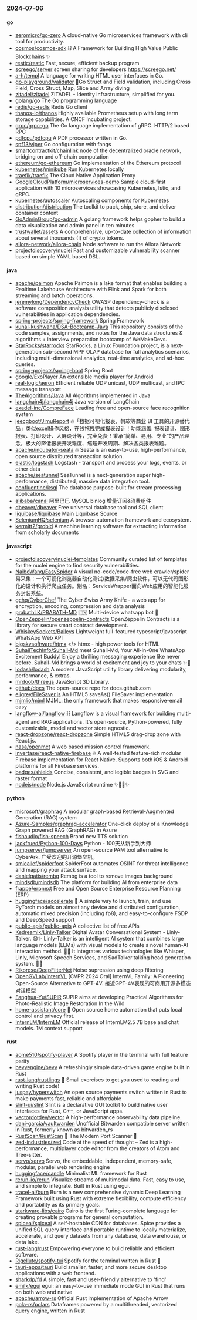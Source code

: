 ### 2024-07-06

#### go
* [zeromicro/go-zero](https://github.com/zeromicro/go-zero) A cloud-native Go microservices framework with cli tool for productivity.
* [cosmos/cosmos-sdk](https://github.com/cosmos/cosmos-sdk) ⛓️ A Framework for Building High Value Public Blockchains ✨
* [restic/restic](https://github.com/restic/restic) Fast, secure, efficient backup program
* [screego/server](https://github.com/screego/server) screen sharing for developers https://screego.net/
* [a-h/templ](https://github.com/a-h/templ) A language for writing HTML user interfaces in Go.
* [go-playground/validator](https://github.com/go-playground/validator) 💯Go Struct and Field validation, including Cross Field, Cross Struct, Map, Slice and Array diving
* [zitadel/zitadel](https://github.com/zitadel/zitadel) ZITADEL - Identity infrastructure, simplified for you.
* [golang/go](https://github.com/golang/go) The Go programming language
* [redis/go-redis](https://github.com/redis/go-redis) Redis Go client
* [thanos-io/thanos](https://github.com/thanos-io/thanos) Highly available Prometheus setup with long term storage capabilities. A CNCF Incubating project.
* [grpc/grpc-go](https://github.com/grpc/grpc-go) The Go language implementation of gRPC. HTTP/2 based RPC
* [pdfcpu/pdfcpu](https://github.com/pdfcpu/pdfcpu) A PDF processor written in Go.
* [spf13/viper](https://github.com/spf13/viper) Go configuration with fangs
* [smartcontractkit/chainlink](https://github.com/smartcontractkit/chainlink) node of the decentralized oracle network, bridging on and off-chain computation
* [ethereum/go-ethereum](https://github.com/ethereum/go-ethereum) Go implementation of the Ethereum protocol
* [kubernetes/minikube](https://github.com/kubernetes/minikube) Run Kubernetes locally
* [traefik/traefik](https://github.com/traefik/traefik) The Cloud Native Application Proxy
* [GoogleCloudPlatform/microservices-demo](https://github.com/GoogleCloudPlatform/microservices-demo) Sample cloud-first application with 10 microservices showcasing Kubernetes, Istio, and gRPC.
* [kubernetes/autoscaler](https://github.com/kubernetes/autoscaler) Autoscaling components for Kubernetes
* [distribution/distribution](https://github.com/distribution/distribution) The toolkit to pack, ship, store, and deliver container content
* [GoAdminGroup/go-admin](https://github.com/GoAdminGroup/go-admin) A golang framework helps gopher to build a data visualization and admin panel in ten minutes
* [trustwallet/assets](https://github.com/trustwallet/assets) A comprehensive, up-to-date collection of information about several thousands (!) of crypto tokens.
* [allora-network/allora-chain](https://github.com/allora-network/allora-chain) Node software to run the Allora Network
* [projectdiscovery/nuclei](https://github.com/projectdiscovery/nuclei) Fast and customizable vulnerability scanner based on simple YAML based DSL.

#### java
* [apache/paimon](https://github.com/apache/paimon) Apache Paimon is a lake format that enables building a Realtime Lakehouse Architecture with Flink and Spark for both streaming and batch operations.
* [jeremylong/DependencyCheck](https://github.com/jeremylong/DependencyCheck) OWASP dependency-check is a software composition analysis utility that detects publicly disclosed vulnerabilities in application dependencies.
* [spring-projects/spring-framework](https://github.com/spring-projects/spring-framework) Spring Framework
* [kunal-kushwaha/DSA-Bootcamp-Java](https://github.com/kunal-kushwaha/DSA-Bootcamp-Java) This repository consists of the code samples, assignments, and notes for the Java data structures & algorithms + interview preparation bootcamp of WeMakeDevs.
* [StarRocks/starrocks](https://github.com/StarRocks/starrocks) StarRocks, a Linux Foundation project, is a next-generation sub-second MPP OLAP database for full analytics scenarios, including multi-dimensional analytics, real-time analytics, and ad-hoc queries.
* [spring-projects/spring-boot](https://github.com/spring-projects/spring-boot) Spring Boot
* [google/ExoPlayer](https://github.com/google/ExoPlayer) An extensible media player for Android
* [real-logic/aeron](https://github.com/real-logic/aeron) Efficient reliable UDP unicast, UDP multicast, and IPC message transport
* [TheAlgorithms/Java](https://github.com/TheAlgorithms/Java) All Algorithms implemented in Java
* [langchain4j/langchain4j](https://github.com/langchain4j/langchain4j) Java version of LangChain
* [exadel-inc/CompreFace](https://github.com/exadel-inc/CompreFace) Leading free and open-source face recognition system
* [jeecgboot/JimuReport](https://github.com/jeecgboot/JimuReport) 🔥「数据可视化报表，帆软等商业 BI 工具的开源替代品」类似excel操作风格，在线拖拽完成报表设计！功能涵盖: 报表设计、图形报表、打印设计、大屏设计等，完全免费！秉承“简单、易用、专业”的产品理念，极大的降低报表开发难度、缩短开发周期、解决各类报表难题。
* [apache/incubator-seata](https://github.com/apache/incubator-seata) 🔥 Seata is an easy-to-use, high-performance, open source distributed transaction solution.
* [elastic/logstash](https://github.com/elastic/logstash) Logstash - transport and process your logs, events, or other data
* [apache/seatunnel](https://github.com/apache/seatunnel) SeaTunnel is a next-generation super high-performance, distributed, massive data integration tool.
* [confluentinc/ksql](https://github.com/confluentinc/ksql) The database purpose-built for stream processing applications.
* [alibaba/canal](https://github.com/alibaba/canal) 阿里巴巴 MySQL binlog 增量订阅&消费组件
* [dbeaver/dbeaver](https://github.com/dbeaver/dbeaver) Free universal database tool and SQL client
* [liquibase/liquibase](https://github.com/liquibase/liquibase) Main Liquibase Source
* [SeleniumHQ/selenium](https://github.com/SeleniumHQ/selenium) A browser automation framework and ecosystem.
* [kermitt2/grobid](https://github.com/kermitt2/grobid) A machine learning software for extracting information from scholarly documents

#### javascript
* [projectdiscovery/nuclei-templates](https://github.com/projectdiscovery/nuclei-templates) Community curated list of templates for the nuclei engine to find security vulnerabilities.
* [NaiboWang/EasySpider](https://github.com/NaiboWang/EasySpider) A visual no-code/code-free web crawler/spider易采集：一个可视化浏览器自动化测试/数据采集/爬虫软件，可以无代码图形化的设计和执行爬虫任务。别名：ServiceWrapper面向Web应用的智能化服务封装系统。
* [gchq/CyberChef](https://github.com/gchq/CyberChef) The Cyber Swiss Army Knife - a web app for encryption, encoding, compression and data analysis
* [prabathLK/PRABATH-MD](https://github.com/prabathLK/PRABATH-MD) 🇱🇰 Multi-device whatsapp bot 🎉
* [OpenZeppelin/openzeppelin-contracts](https://github.com/OpenZeppelin/openzeppelin-contracts) OpenZeppelin Contracts is a library for secure smart contract development.
* [WhiskeySockets/Baileys](https://github.com/WhiskeySockets/Baileys) Lightweight full-featured typescript/javascript WhatsApp Web API
* [bigskysoftware/htmx](https://github.com/bigskysoftware/htmx) </> htmx - high power tools for HTML
* [SuhailTechInfo/Suhail-Md](https://github.com/SuhailTechInfo/Suhail-Md) meet Suhail-Md, Your All-in-One WhatsApp Excitement Buddy! Enjoy a thrilling messaging experience like never before. Suhail-Md brings a world of excitement and joy to your chats ✨🤖
* [lodash/lodash](https://github.com/lodash/lodash) A modern JavaScript utility library delivering modularity, performance, & extras.
* [mrdoob/three.js](https://github.com/mrdoob/three.js) JavaScript 3D Library.
* [github/docs](https://github.com/github/docs) The open-source repo for docs.github.com
* [eligrey/FileSaver.js](https://github.com/eligrey/FileSaver.js) An HTML5 saveAs() FileSaver implementation
* [mjmlio/mjml](https://github.com/mjmlio/mjml) MJML: the only framework that makes responsive-email easy
* [langflow-ai/langflow](https://github.com/langflow-ai/langflow) ⛓️ Langflow is a visual framework for building multi-agent and RAG applications. It's open-source, Python-powered, fully customizable, model and vector store agnostic.
* [react-dropzone/react-dropzone](https://github.com/react-dropzone/react-dropzone) Simple HTML5 drag-drop zone with React.js.
* [nasa/openmct](https://github.com/nasa/openmct) A web based mission control framework.
* [invertase/react-native-firebase](https://github.com/invertase/react-native-firebase) 🔥 A well-tested feature-rich modular Firebase implementation for React Native. Supports both iOS & Android platforms for all Firebase services.
* [badges/shields](https://github.com/badges/shields) Concise, consistent, and legible badges in SVG and raster format
* [nodejs/node](https://github.com/nodejs/node) Node.js JavaScript runtime ✨🐢🚀✨

#### python
* [microsoft/graphrag](https://github.com/microsoft/graphrag) A modular graph-based Retrieval-Augmented Generation (RAG) system
* [Azure-Samples/graphrag-accelerator](https://github.com/Azure-Samples/graphrag-accelerator) One-click deploy of a Knowledge Graph powered RAG (GraphRAG) in Azure
* [fishaudio/fish-speech](https://github.com/fishaudio/fish-speech) Brand new TTS solution
* [jackfrued/Python-100-Days](https://github.com/jackfrued/Python-100-Days) Python - 100天从新手到大师
* [jumpserver/jumpserver](https://github.com/jumpserver/jumpserver) An open-source PAM tool alternative to CyberArk. 广受欢迎的开源堡垒机。
* [smicallef/spiderfoot](https://github.com/smicallef/spiderfoot) SpiderFoot automates OSINT for threat intelligence and mapping your attack surface.
* [danielgatis/rembg](https://github.com/danielgatis/rembg) Rembg is a tool to remove images background
* [mindsdb/mindsdb](https://github.com/mindsdb/mindsdb) The platform for building AI from enterprise data
* [frappe/erpnext](https://github.com/frappe/erpnext) Free and Open Source Enterprise Resource Planning (ERP)
* [huggingface/accelerate](https://github.com/huggingface/accelerate) 🚀 A simple way to launch, train, and use PyTorch models on almost any device and distributed configuration, automatic mixed precision (including fp8), and easy-to-configure FSDP and DeepSpeed support
* [public-apis/public-apis](https://github.com/public-apis/public-apis) A collective list of free APIs
* [Kedreamix/Linly-Talker](https://github.com/Kedreamix/Linly-Talker) Digital Avatar Conversational System - Linly-Talker. 😄✨ Linly-Talker is an intelligent AI system that combines large language models (LLMs) with visual models to create a novel human-AI interaction method. 🤝🤖 It integrates various technologies like Whisper, Linly, Microsoft Speech Services, and SadTalker talking head generation system. 🌟🔬
* [Rikorose/DeepFilterNet](https://github.com/Rikorose/DeepFilterNet) Noise supression using deep filtering
* [OpenGVLab/InternVL](https://github.com/OpenGVLab/InternVL) [CVPR 2024 Oral] InternVL Family: A Pioneering Open-Source Alternative to GPT-4V. 接近GPT-4V表现的可商用开源多模态对话模型
* [Fanghua-Yu/SUPIR](https://github.com/Fanghua-Yu/SUPIR) SUPIR aims at developing Practical Algorithms for Photo-Realistic Image Restoration In the Wild
* [home-assistant/core](https://github.com/home-assistant/core) 🏡 Open source home automation that puts local control and privacy first.
* [InternLM/InternLM](https://github.com/InternLM/InternLM) Official release of InternLM2.5 7B base and chat models. 1M context support

#### rust
* [aome510/spotify-player](https://github.com/aome510/spotify-player) A Spotify player in the terminal with full feature parity
* [bevyengine/bevy](https://github.com/bevyengine/bevy) A refreshingly simple data-driven game engine built in Rust
* [rust-lang/rustlings](https://github.com/rust-lang/rustlings) 🦀 Small exercises to get you used to reading and writing Rust code!
* [juspay/hyperswitch](https://github.com/juspay/hyperswitch) An open source payments switch written in Rust to make payments fast, reliable and affordable
* [slint-ui/slint](https://github.com/slint-ui/slint) Slint is a declarative GUI toolkit to build native user interfaces for Rust, C++, or JavaScript apps.
* [vectordotdev/vector](https://github.com/vectordotdev/vector) A high-performance observability data pipeline.
* [dani-garcia/vaultwarden](https://github.com/dani-garcia/vaultwarden) Unofficial Bitwarden compatible server written in Rust, formerly known as bitwarden_rs
* [RustScan/RustScan](https://github.com/RustScan/RustScan) 🤖 The Modern Port Scanner 🤖
* [zed-industries/zed](https://github.com/zed-industries/zed) Code at the speed of thought – Zed is a high-performance, multiplayer code editor from the creators of Atom and Tree-sitter.
* [servo/servo](https://github.com/servo/servo) Servo, the embeddable, independent, memory-safe, modular, parallel web rendering engine
* [huggingface/candle](https://github.com/huggingface/candle) Minimalist ML framework for Rust
* [rerun-io/rerun](https://github.com/rerun-io/rerun) Visualize streams of multimodal data. Fast, easy to use, and simple to integrate. Built in Rust using egui.
* [tracel-ai/burn](https://github.com/tracel-ai/burn) Burn is a new comprehensive dynamic Deep Learning Framework built using Rust with extreme flexibility, compute efficiency and portability as its primary goals.
* [starkware-libs/cairo](https://github.com/starkware-libs/cairo) Cairo is the first Turing-complete language for creating provable programs for general computation.
* [spiceai/spiceai](https://github.com/spiceai/spiceai) A self-hostable CDN for databases. Spice provides a unified SQL query interface and portable runtime to locally materialize, accelerate, and query datasets from any database, data warehouse, or data lake.
* [rust-lang/rust](https://github.com/rust-lang/rust) Empowering everyone to build reliable and efficient software.
* [Rigellute/spotify-tui](https://github.com/Rigellute/spotify-tui) Spotify for the terminal written in Rust 🚀
* [tauri-apps/tauri](https://github.com/tauri-apps/tauri) Build smaller, faster, and more secure desktop applications with a web frontend.
* [sharkdp/fd](https://github.com/sharkdp/fd) A simple, fast and user-friendly alternative to 'find'
* [emilk/egui](https://github.com/emilk/egui) egui: an easy-to-use immediate mode GUI in Rust that runs on both web and native
* [apache/arrow-rs](https://github.com/apache/arrow-rs) Official Rust implementation of Apache Arrow
* [pola-rs/polars](https://github.com/pola-rs/polars) Dataframes powered by a multithreaded, vectorized query engine, written in Rust
